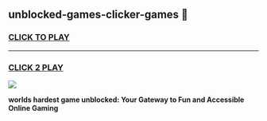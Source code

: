 
## unblocked-games-clicker-games 👋
<h3>
<a href="https://premium.freeplayer.one?title=unblocked-games-clicker-games&ref=14F">CLICK TO PLAY</a></h3>
<hr>

<h3>
<a href="https://premium.freeplayer.one?title=unblocked-games-clicker-games&ref=14F">CLICK 2 PLAY</a>
  
</h3>

<a href="https://premium.freeplayer.one?title=unblocked-games-clicker-games&ref=12F/"><img src="https://clearcache.store/games.png"></a>


**worlds hardest game unblocked: Your Gateway to Fun and Accessible Online Gaming**
